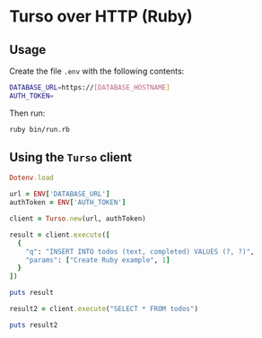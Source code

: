 # Turso over HTTP (Ruby)

## Usage

Create the file `.env` with the following contents:

```bash
DATABASE_URL=https://[DATABASE_HOSTNAME]
AUTH_TOKEN=
```

Then run:

```bash
ruby bin/run.rb
```

## Using the `Turso` client

```ruby
Dotenv.load

url = ENV['DATABASE_URL']
authToken = ENV['AUTH_TOKEN']

client = Turso.new(url, authToken)

result = client.execute([
  {
    "q": "INSERT INTO todos (text, completed) VALUES (?, ?)",
    "params": ["Create Ruby example", 1]
  }
])

puts result

result2 = client.execute("SELECT * FROM todos")

puts result2
```
